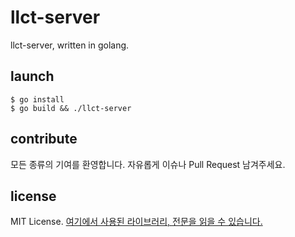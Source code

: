 # llct-server

llct-server, written in golang.

## launch

```
$ go install
$ go build && ./llct-server
```

## contribute

모든 종류의 기여를 환영합니다. 자유롭게 이슈나 Pull Request 남겨주세요.

## license

MIT License. [여기에서 사용된 라이브러리, 전문을 읽을 수 있습니다.](https://github.com/So-chiru/llct-server/blob/master/LICENSE)

